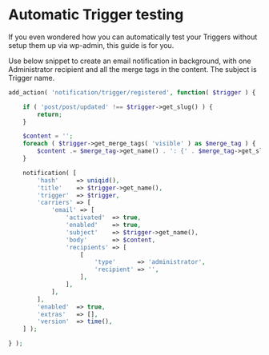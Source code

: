 # Automatic Trigger testing

If you even wondered how you can automatically test your Triggers without setup them up via wp-admin, this guide is for you.

Use below snippet to create an email notification in background, with one Administrator recipient and all the merge tags in the content. The subject is Trigger name.

```php
add_action( 'notification/trigger/registered', function( $trigger ) {

	if ( 'post/post/updated' !== $trigger->get_slug() ) {
		return;
	}

	$content = '';
	foreach ( $trigger->get_merge_tags( 'visible' ) as $merge_tag ) {
		$content .= $merge_tag->get_name() . ': {' . $merge_tag->get_slug() . '}' . "\r\n\r\n";
	}

	notification( [
		'hash'     => uniqid(),
		'title'    => $trigger->get_name(),
		'trigger'  => $trigger,
		'carriers' => [
			'email' => [
				'activated'  => true,
				'enabled'    => true,
				'subject'    => $trigger->get_name(),
				'body'       => $content,
				'recipients' => [
					[
						'type'      => 'administrator',
						'recipient' => '',
					],
				],
			],
		],
		'enabled'  => true,
		'extras'   => [],
		'version'  => time(),
	] );

} );
```
